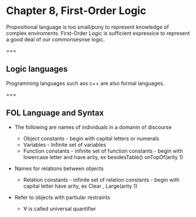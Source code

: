 # Chapter 8, First-Order Logic

Propositional language is too small/puny to represent knowledge of complex enviroments. 
First-Order Logic is sufficient expressice to represent a good deal of our commonsesnse logic.

===

## Logic languages

Programming languages such ass c++ are also formal languages.

===

## FOL Language and Syntax

* The following are names of individuals in a domanin of discourse
  * Object constants - begin with capital letters or numerals 
  * Variables - Infinite set of variables
  * Function constants - infinite set of function constants - begin with lowercase letter and have arity, 
  ex besidesTable()  onTopOf(arity 1) 

* Names for relations between objects 
  * Relation constants - infinite set of relation constants - begin with capital letter have arity, 
  ex Clear , Large(arity 1)

* Refer to objects with partiular restraints
  *  ∀  is called universal quantifier 
  
  


